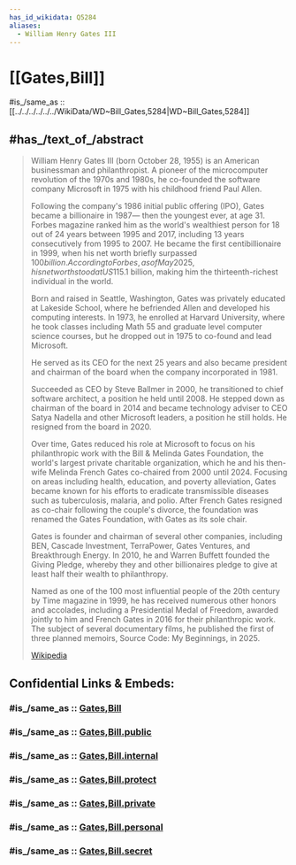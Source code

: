```yaml
---
has_id_wikidata: Q5284
aliases:
  - William Henry Gates III
---
```


# [[Gates,Bill]] 

#is_/same_as :: [[../../../../../../WikiData/WD~Bill_Gates,5284|WD~Bill_Gates,5284]] 

## #has_/text_of_/abstract 

> William Henry Gates III  (born October 28, 1955) is an American businessman and philanthropist. 
> A pioneer of the microcomputer revolution of the 1970s and 1980s, 
> he co-founded the software company Microsoft in 1975 with his childhood friend Paul Allen. 
> 
> Following the company's 1986 initial public offering (IPO), Gates became a billionaire in 1987—
> then the youngest ever, at age 31. 
> Forbes magazine ranked him as the world's wealthiest person for 18 out of 24 years 
> between 1995 and 2017, including 13 years consecutively from 1995 to 2007. 
> He became the first centibillionaire in 1999, when his net worth briefly surpassed $100 billion. 
> According to Forbes, as of May 2025, his net worth stood at US$115.1 billion, 
> making him the thirteenth-richest individual in the world.
>
> Born and raised in Seattle, Washington, Gates was privately educated at Lakeside School, 
> where he befriended Allen and developed his computing interests. 
> In 1973, he enrolled at Harvard University, where he took classes 
> including Math 55 and graduate level computer science courses, 
> but he dropped out in 1975 to co-found and lead Microsoft. 
> 
> He served as its CEO for the next 25 years 
> and also became president and chairman of the board when the company incorporated in 1981. 
> 
> Succeeded as CEO by Steve Ballmer in 2000, he transitioned to chief software architect, 
> a position he held until 2008. 
> He stepped down as chairman of the board in 2014 
> and became technology adviser to CEO Satya Nadella and other Microsoft leaders, 
> a position he still holds. He resigned from the board in 2020.
>
> Over time, Gates reduced his role at Microsoft to focus on his philanthropic work 
> with the Bill & Melinda Gates Foundation, the world's largest private charitable organization, 
> which he and his then-wife Melinda French Gates co-chaired from 2000 until 2024. 
> Focusing on areas including health, education, and poverty alleviation, 
> Gates became known for his efforts to eradicate transmissible diseases 
> such as tuberculosis, malaria, and polio. 
> After French Gates resigned as co-chair following the couple's divorce, 
> the foundation was renamed the Gates Foundation, with Gates as its sole chair.
>
> Gates is founder and chairman of several other companies, 
> including BEN, Cascade Investment, TerraPower, Gates Ventures, and Breakthrough Energy. 
> In 2010, he and Warren Buffett founded the Giving Pledge, 
> whereby they and other billionaires pledge to give at least half their wealth to philanthropy. 
> 
> Named as one of the 100 most influential people of the 20th century by Time magazine in 1999, 
> he has received numerous other honors and accolades, 
> including a Presidential Medal of Freedom, 
> awarded jointly to him and French Gates in 2016 for their philanthropic work. 
> The subject of several documentary films, 
> he published the first of three planned memoirs, Source Code: My Beginnings, in 2025.
>
> [Wikipedia](https://en.wikipedia.org/wiki/Bill%20Gates) 


## Confidential Links & Embeds: 

### #is_/same_as :: [Gates,Bill](/_Standards/Society/Economics/Business/Business-Entity/IT~Company/Microsoft/Gates,Bill.md) 

### #is_/same_as :: [Gates,Bill.public](/_public/Society/Economics/Business/Business-Entity/IT~Company/Microsoft/Gates,Bill.public.md) 

### #is_/same_as :: [Gates,Bill.internal](/_internal/Society/Economics/Business/Business-Entity/IT~Company/Microsoft/Gates,Bill.internal.md) 

### #is_/same_as :: [Gates,Bill.protect](/_protect/Society/Economics/Business/Business-Entity/IT~Company/Microsoft/Gates,Bill.protect.md) 

### #is_/same_as :: [Gates,Bill.private](/_private/Society/Economics/Business/Business-Entity/IT~Company/Microsoft/Gates,Bill.private.md) 

### #is_/same_as :: [Gates,Bill.personal](/_personal/Society/Economics/Business/Business-Entity/IT~Company/Microsoft/Gates,Bill.personal.md) 

### #is_/same_as :: [Gates,Bill.secret](/_secret/Society/Economics/Business/Business-Entity/IT~Company/Microsoft/Gates,Bill.secret.md)


